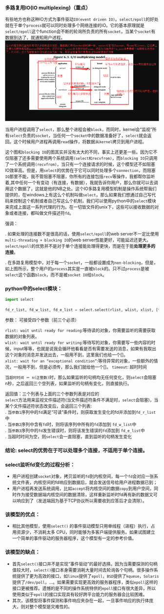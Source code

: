 ### 多路复用IO(IO multiplexing)（重点）
有些地方也称这种IO方式为事件驱动`IO(event driven IO)`。`select/epoll`的好处就在于单个`process`就可以同时处理多个网络连接的IO。它的基本原理就是`select/epoll`这个function会不断的轮询所负责的所有`socket`，当某个`socket`有数据到达了，就通知用户进程。
![多路复用模型](./images/model.png)

当用户进程调用了`select`，那么整个进程会被`block`，而同时，kernel会“监视”所有`select`负责的`socket`，当任何一个`socket`中的数据准备好了，`select`就会返回。这个时候用户进程再调用`read`操作，将数据从`kernel`拷贝到用户进程。

这个图和`blocking IO`的图其实并没有太大的不同，事实上还更差一些。因为它不仅阻塞了还多需要使用两个系统调用`(select和recvfrom)`，而`blocking IO`只调用了一个系统调用`(recvfrom)`，当只有一个连接请求的时候，这个模型还不如阻塞IO效率高。但是，用`select`的优势在于它可以同时处理多个`connection`，而阻塞`IO`那里不能，我不管阻塞不阻塞，你所有的连接包括`recv`等操作，我都帮你监听着,其中任何一个有变动（有连接，有数据），我就告诉你用户，那么你就可以去调用这个数据了，这就是他的NB之处。这个IO多路复用模型机制是操作系统帮我们提供的，在windows上有这么个机制叫做`select`，那么如果我们想通过自己写代码来控制这个机制或者自己写这么个机制，我们可以使用python中的`select`模块来完成上面这一系列代理的行为。在一切皆文件的unix下，这些可以接收数据的对象或者连接，都叫做文件描述符`fd`。

强调：

. 如果处理的连接数不是很高的话，使用`select/epoll`的web server不一定比使用`multi-threading + blocking IO`的web server性能更好，可能延迟还更大。`select/epoll`的优势并不是对于单个连接能处理得更快，而是在于能**处理更多的连接**。

. 在多路复用模型中，对于每一个`socket`，一般都设置成为`non-blocking`，但是，如上图所示，整个用户的`process`其实是一直被`block`的。只不过`process`是被`select`这个函数`block`，而不是被`socket IO`给`block`。

### python中的select模块：
``` py
import select

fd_r_list, fd_w_list, fd_e_list = select.select(rlist, wlist, xlist, [timeout])
``` 

参数： 可接受四个参数（前三个必须）  

`rlist: wait until ready for reading`:等待读的对象，你需要监听的需要获取数据的对象列表。  
`wlist: wait until ready for writing`:等待写的对象，你需要写一些内容的时候，input等等，也就是说我会循环他看看是否有需要发送的消息，如果有我取出这个对象的消息并发送出去，一般用不到，这里我们也给一个[]。  
`xlist: wait for an “exceptional condition”`:等待异常的对象，一些额外的情况，一般用不到，但是必须传，那么我们就给他一个[]。 
`timeout`: 超时时间    

当`超时时间 ＝ n(正整数)`时，那么如果监听的句柄均无任何变化，则`select`会阻塞n秒，之后返回三个空列表，如果监听的句柄有变化，则直接执行。  

返回值：三个列表与上面的三个参数列表是对应的  
`select`方法用来监视文件描述符(当文件描述符条件不满足时，`select`会阻塞)，当某个文件描述符状态改变后，会返回三个列表:  
. 当`参数1`序列中的`fd`满足“可读”条件时，则获取发生变化的fd并添加到`fd_r_list`中  
. 当`参数2`序列中含有`fd`时，则将该序列中所有的`fd`添加到 `fd_w_list`中  
. 当`参数3`序列中的`fd`发生错误时，则将该发生错误的`fd`添加到 `fd_e_list`中  
. 当超时时间为空，则`select`会一直阻塞，直到监听的句柄发生变化  

### 结论: select的优势在于可以处理多个连接，不适用于单个连接。  

### select监听fd变化的过程分析：  

+ 用户进程创建`socket`对象，拷贝监听的`fd`到内核空间，每一个`fd`会对应一张系统文件表，内核空间的fd响应到数据后，就会发送信号给用户进程数据已到；  
+ 用户进程再发送系统调用，比如`accept`将内核空间的数据`copy`到用户空间，同时作为接受数据端内核空间的数据清除，这样重新监听时fd再有新的数据又可以响应到了（发送端因为基于TCP协议所以需要收到应答后才会清除）。   

### 该模型的优点：   

+ 相比其他模型，使用`select()` 的事件驱动模型只用单线程（进程）执行，占用资源少，不消耗太多 CPU，同时能够为多客户端提供服务。如果试图建立一个简单的事件驱动的服务器程序，这个模型有一定的参考价值。   

### 该模型的缺点：   

+ 首先`select()`接口并不是实现“事件驱动”的最好选择。因为当需要探测的句柄值较大时，`select()`接口本身需要消耗大量时间去轮询各个句柄。很多操作系统提供了更为高效的接口，如`linux`提供了`epoll`，`BSD`提供了`kqueue`，`Solaris`提供了`/dev/poll`，…。如果需要实现更高效的服务器程序，类似`epoll`这样的接口更被推荐。遗憾的是不同的操作系统特供的`epoll`接口有很大差异，所以使用类似于`epoll`的接口实现具有较好跨平台能力的服务器会比较困难。   
+ 其次，该模型将事件探测和事件响应夹杂在一起，一旦事件响应的执行体庞大，则对整个模型是灾难性的。   

